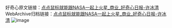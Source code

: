 好奇心原文链接：[点点鼠标就能跟NASA一起上火星_商业_好奇心日报-许冰清](https://www.qdaily.com/articles/2790.html)
WebArchive归档链接：[点点鼠标就能跟NASA一起上火星_商业_好奇心日报-许冰清](http://web.archive.org/web/20190623151418/https://www.qdaily.com/articles/2790.html)
![image](http://ww3.sinaimg.cn/large/007d5XDply1g3v6jzpuuej30u043qb29)